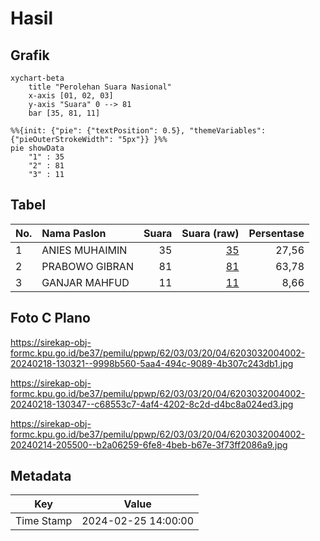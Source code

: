 # Hasil

## Grafik

```mermaid
xychart-beta
    title "Perolehan Suara Nasional"
    x-axis [01, 02, 03]
    y-axis "Suara" 0 --> 81
    bar [35, 81, 11]
```

```mermaid
%%{init: {"pie": {"textPosition": 0.5}, "themeVariables": {"pieOuterStrokeWidth": "5px"}} }%%
pie showData
    "1" : 35
    "2" : 81
    "3" : 11
```

## Tabel

| No. | Nama Paslon    | Suara | Suara (raw) | Persentase |
|:--- |:-------------- | -----:| -----------:| ----------:|
| 1   | ANIES MUHAIMIN | 35    | [35][p-1]   | 27,56      |
| 2   | PRABOWO GIBRAN | 81    | [81][p-2]   | 63,78      |
| 3   | GANJAR MAHFUD  | 11    | [11][p-3]   | 8,66       |


[p-1]: https://github.com/gigit-pemilu/pemilu-2024/blob/main/pilpres/hitung-suara/sub/62-kalimantan-tengah/sub/03-kapuas/sub/03-kapuas-timur/sub/2004-anjir-mambulau-timur/sub/002-tps/sub/paslon-1.txt
[p-2]: https://github.com/gigit-pemilu/pemilu-2024/blob/main/pilpres/hitung-suara/sub/62-kalimantan-tengah/sub/03-kapuas/sub/03-kapuas-timur/sub/2004-anjir-mambulau-timur/sub/002-tps/sub/paslon-2.txt
[p-3]: https://github.com/gigit-pemilu/pemilu-2024/blob/main/pilpres/hitung-suara/sub/62-kalimantan-tengah/sub/03-kapuas/sub/03-kapuas-timur/sub/2004-anjir-mambulau-timur/sub/002-tps/sub/paslon-3.txt

## Foto C Plano

https://sirekap-obj-formc.kpu.go.id/be37/pemilu/ppwp/62/03/03/20/04/6203032004002-20240218-130321--9998b560-5aa4-494c-9089-4b307c243db1.jpg

https://sirekap-obj-formc.kpu.go.id/be37/pemilu/ppwp/62/03/03/20/04/6203032004002-20240218-130347--c68553c7-4af4-4202-8c2d-d4bc8a024ed3.jpg

https://sirekap-obj-formc.kpu.go.id/be37/pemilu/ppwp/62/03/03/20/04/6203032004002-20240214-205500--b2a06259-6fe8-4beb-b67e-3f73ff2086a9.jpg


## Metadata

| Key        | Value               |
| ---------- | ------------------- |
| Time Stamp | 2024-02-25 14:00:00 |



